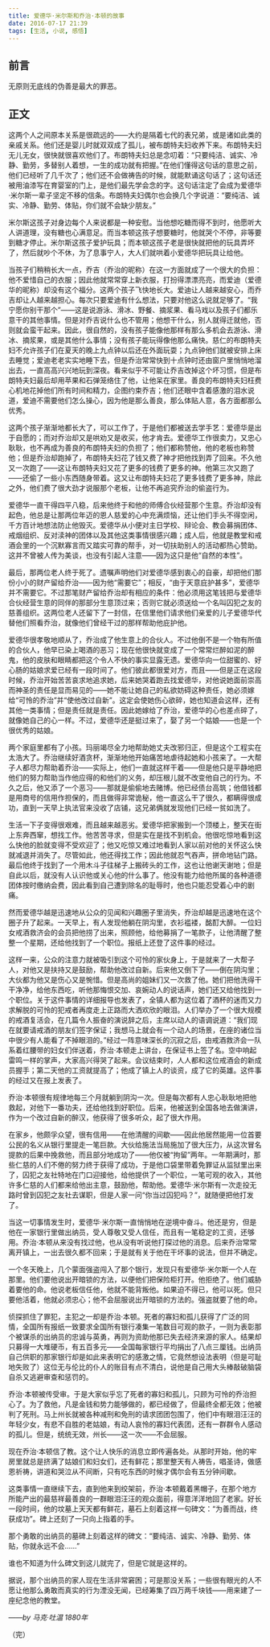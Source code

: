 ```yaml
---
title: 爱德华·米尔斯和乔治·本顿的故事
date: 2016-07-17 21:39
tags: [生活, 小说, 感悟]
---
```

## 前言

无原则无底线的伪善是最大的罪恶。


<!--more-->


## 正文

这两个人之间原本关系是很疏远的——大约是隔着七代的表兄弟，或是诸如此类的亲戚关系。他们还是婴儿时就双双成了孤儿，被布朗特夫妇收养下来。布朗特夫妇无儿无女，很快就很喜欢他们了。布朗特夫妇总是念叨着：“只要纯洁、诚实、冷静、勤劳，多替别人着想，一生的成功就有把握。”在他们懂得这句话的意思之前，他们已经听了几千次了；他们还不会做祷告的时候，就能默诵这句话了；这句话还被用油漆写在育婴室的门上，是他们最先学会念的字。这句话注定了会成为爱德华·米尔斯一辈子坚定不移的信条。布朗特夫妇偶尔也会换几个字说道：“要纯洁、诚实、冷静、勤劳、体贴，你们就不会缺少朋友。”

米尔斯这孩子对身边每个人来说都是一种安慰。当他想吃糖而得不到时，他愿听大人讲道理，没有糖也心满意足。而当本顿这孩子想要糖时，他就哭个不停，非等要到糖才停止。米尔斯这孩子爱护玩具；而本顿这孩子老是很快就把他的玩具弄坏了，然后就吵个不休，为了息事宁人，大人们就哄着小爱德华把玩具让给他。

当孩子们稍稍长大一点，乔吉（乔治的昵称）在这一方面就成了一个很大的负担：他不爱惜自己的衣服；因此他就常常穿上新衣服，打扮得漂漂亮亮，而爱迪（爱德华的昵称）却没有这个福分。这两个孩子飞快地长大。爱迪让人越来越安心，而乔吉却让人越来越担心。每次只要爱迪有什么想法，只要对他这么说就足够了。“我宁愿你别干那个”——这是说游泳、滑冰、野餐、摘浆果、看马戏以及孩子们都乐意干的其他事情。但是对乔吉说什么也不管用；他想干什么，别人就得迁就他，否则就会蛮干起来。因此，很自然的，没有孩子能像他那样有那么多机会去游泳、滑冰、摘浆果，或是其他什么事情；没有孩子能玩得像他那么痛快。慈仁的布朗特夫妇不允许孩子们在夏天的晚上九点钟以后还在外面玩耍；九点钟他们就被安排上床去睡觉；爱迪老老实实地睡下去，但是乔治常常快到十点钟时还由窗户里悄悄地溜出去，一直高高兴兴地玩到深夜。看来似乎不可能让乔吉改掉这个坏习惯，但是布朗特夫妇最后却用苹果和石弹笼络住了他，让他呆在家里。善良的布朗特夫妇枉费心机地花掉他们所有时间和精力，企图约束乔吉；他们还眼中含着感激的泪水说道，爱迪不需要他们怎么操心，因为他是那么善良，那么体贴人意，各方面都那么优秀。

这两个孩子渐渐地都长大了，可以工作了，于是他们都被送去学手艺：爱德华是出于自愿的；而对乔治却又是哄劝又是收买，他才肯去。爱德华工作很卖力，又忠心耿耿，也不再成为善良的布朗特夫妇的负担了；他们都称赞他，他的老板也称赞他；但是乔治却跑掉了，布朗特夫妇花了钱又费了神才把他找到弄了回来。不久他又一次跑了——这让布朗特夫妇又花了更多的钱费了更多的神。他第三次又跑了——还偷了一些小东西随身带着。这又让布朗特夫妇花了更多钱费了更多神，除此之外，他们费了很大劲才说服那个老板，让他不再追究乔治的偷盗行为。

爱德华一直干得四平八稳，后来他终于和他的师傅合伙经营那个生意。乔治却没有起色，他总是让那两位年迈的恩人慈爱的心中充满烦恼，还让他们手头不得空闲，千方百计地想法防止他毁灭。爱德华从小便对主日学校、辩论会、教会募捐团体、戒烟组织、反对渎神的团体以及其他这类事情很感兴趣；成人后，他就是教堂和戒酒会里的一个沉默寡言而又踏实可靠的帮手，对一切扶助别人的活动都热心赞助。这并不曾被人传为美谈，也没有引起人注意——因为这只是他“自然的本性”。

最后，那两位老人终于死了。遗嘱声明他们对爱德华感到衷心的自豪，却把他们那份小小的财产留给乔治——因为他“需要它”；相反，“由于天意庇护甚多”，爱德华并不需要它。不过那笔财产留给乔治却有相应的条件：他必须用这笔钱把与爱德华合伙经营生意的同伴的那部分生意顶过来；否则它就必须送给一个名叫囚犯之友的慈善组织。这两位老人还留下了一封信，在信里他们请求他们亲爱的儿子爱德华代替他们照看乔治，就像他们曾经干过的那样帮助他庇护他。

爱德华很孝敬地顺从了，乔治成了他生意上的合伙人。不过他倒不是一个物有所值的合伙人，他早已染上喝酒的恶习；现在他很快就变成了一个常常烂醉如泥的醉鬼，他的皮肤和眼睛都把这个令人不快的事实显露无遗。爱德华向一位甜蜜的、好心肠的姑娘求爱已经有一段时间了。他们彼此都很爱对方，而且——但是正在这段时候，乔治开始苦苦哀求地追求她，后来她哭着跑去找爱德华，对他说她面前崇高而神圣的责任是显而易见的——她不能让她自己的私欲妨碍这种责任，她必须嫁给“可怜的乔治”并“使他改过自新”。这定会使她伤心欲碎，她也知道会这样，还有其他一类事情；但是责任就是责任。因此她嫁给了乔治，爱德华的心也差点碎了，就像她自己的心一样。不过，爱德华还是挺过来了，娶了另一个姑娘——也是一个很优秀的姑娘。

两个家庭里都有了小孩。玛丽竭尽全力地帮助她丈夫改邪归正，但是这个工程实在太浩大了。乔治继续好酒贪杯，渐渐地他开始痛苦地虐待起她和小孩来了。一大帮子人都尽力帮助着乔治——实际上，他们一直就这样干着——但是他只是平静地把他们的努力帮助当作他应得的和他们的义务，却压根儿就不改变他自己的行为。不久之后，他又添了一个恶习——那就是偷偷地去赌博。他已经债台高筑；他借钱都是用商号的信用作担保的，而且做得非常诡秘，他一直这么干了很久，都瞒得很成功，直到一天早上执法官来没收了店铺，这兄弟俩就发现他们已经一贫如洗了。

生活一下子变得很艰难，而且越来越恶劣。爱德华把家搬到一个顶楼上，整天在街上东奔西窜，想找工作。他苦苦寻求，但是实在是找不到机会。他很吃惊地看到这么快他的脸就变得不受欢迎了；他又吃惊又难过地看到人家以前对他的关怀这么快就减退并消失了。尽管如此，他还得找工作；因此他就忍气吞声，拼命地钻门路。最后他终于找到了一个用木斗子往梯子上搬砖头的工作，这也让他谢天谢地；但是自此以后，就没有人认识他或关心他的什么事了。他没有能力给他所属的各种道德团体按时缴纳会费，因此看到自己遭到除名的耻辱时，他也只能忍受着心中的剧痛。

然而爱德华越是迅速地从公众的见闻和兴趣圈子里消失，乔治却越是迅速地在这个圈子升了起来。一天早上，有人发现他躺在阴沟里，衣衫褴褛，酩酊大醉。一位妇女戒酒救济会的会员把他捞了出来，照顾他，给他募捐了一笔款子，让他清醒了整整一个星期，还给他找到了一个职位。报纸上还登了这件事的经过。

这样一来，公众的注意力就被吸引到这个可怜的家伙身上，于是就来了一大帮子人，对他又是扶持又是鼓励，帮助他改过自新。后来他又倒下了——倒在阴沟里；大伙都为他又是伤心又是惋惜。但是高尚的姐妹们又一次救了他。她们把他洗得干干净净，给他东西吃，听他那悔恨交加、哀婉动人的说话声，她们还又给他找到一个职位。关于这件事情的详细报导也发表了，全镇人都为这位着了酒杯的迷而又力求解脱的可怜的犯戒者再度走上正路而大洒欢欣的眼泪。人们举办了一个很大规模的戒酒复活会，在几篇令人振奋的演说辞之后，主席以动人的语调说道：“我们现在就要请戒酒的朋友们签字保证；我想马上就会有一个动人的场景，在座的诸位当中很少有人能看了不掉眼泪的。”经过一阵意味深长的沉寂之后，由戒酒救济会一队系着红腰带的妇女们伴送着，乔治·本顿走上讲台，在保证书上签了名。空中响起雷鸣一样的掌声，大家高兴得哭了起来。会议结束时，人人都和这位戒酒会的新成员握手；第二天他的工资就提高了；他成了镇上人的谈资，成了它的英雄。这件事的经过又在报上发表了。

乔治·本顿很有规律地每三个月就躺到阴沟一次。但是每次都有人忠心耿耿地把他救起，对他下一番功夫，还给他找到好职位。后来，他被送到全国各地去做演讲，作为一个改过自新的醉汉，他获得了很多听众，起了很大作用。

在家乡，他颇孚众望，很有信用——在他清醒的间歇——因此他居然能用一位首要公民的名义从银行里提走一笔巨款。大伙给施法当局施加了很大压力，从这次冒名提款的后果中挽救他，而且部分地成功了——他仅被“拘留”两年。一年期满时，那些仁慈的人们不倦的努力终于获得了成功，于是他口袋里带着免罪证从监狱里出来了，囚犯之友社特地在门口迎接他，给他提供了一个职位，一笔可观的收入，其他许多仁慈的人们都来给他出主意，鼓励他，帮助他。爱德华·米尔斯有一次走投无路时曾到囚犯之友社去谋职，但是人家一问“你当过囚犯吗？”，就随便把他打发了。

当这一切事情发生时，爱德华·米尔斯一直悄悄地在逆境中奋斗。他还是穷，但是他在一家银行里做出纳员，受人尊敬又受人信任，而且有一笔稳定的工资，还够用。乔治·本顿从来没有找过他，也从没有听说他打探过他的消息。后来乔治常常离开镇上，一出去很久都不回来；于是就有关于他在干坏事的说法，但并不确定。

一个冬天晚上，几个蒙面强盗闯入了那个银行，发现只有爱德华·米尔斯一个人在那里。他们要他说出开暗锁的方法，以便他们把保险柜打开。他拒绝了。他们威胁着要他的命。他说老板信任他，他就不能背叛他。如果迫不得已，他可以死。但只要他活着，他就必须忠心；他不会屈服说出开暗锁的方法的。强盗就要了他的命。

侦探抓住了罪犯，主犯之一却是乔治·本顿。死者的寡妇和孤儿获得了广泛的同情，全国所有报纸一致要求全国所有银行凑集一笔数目可观的款子，一则为表彰那个被谋杀的出纳员的忠诚与英勇，再则为资助他那已失去经济来源的家人。结果却只募得一大堆硬币，有五百多元——全国每家银行平均捐出了八点三厘钱。出纳员自己供职的那家银行却是如此来表明它的感激之情，它竟然想设法表明（但是可耻地失败了）这位无与伦比的仆人的账目有点不清白，说他是自己用大头棒敲破脑袋自杀又逃避审查和惩罚的。

乔治·本顿被传受审。于是大家似乎忘了死者的寡妇和孤儿，只顾为可怜的乔治担心了。为了救他，凡是金钱和势力能够做的，都已经做了，但最终全都无效；他被判了死刑。马上州长就被各种减刑和免刑的请求团团包围了，他们中有眼泪汪汪的年轻少女，有悲不自胜的老姑娘，有动人哀怜的寡妇代表团，还有一群群令人感动的孤儿。但是，统统无效，州长——这一次——不会屈服。

现在乔治·本顿信了教。这个让人快乐的消息立即传遍各处。从那时开始，他的牢房里就总是挤满了姑娘们和妇女们，还有鲜花；那里整天有人祷告，唱圣诗，做感恩祈祷，讲道和哭泣从不间断，只有吃东西的时候才偶尔会有五分钟间歇。

这类事情一直继续下去，直到他来到绞架前，乔治·本顿戴着黑帽子，在那个地方所能产出的最慈祥最善良的一群眼泪汪汪的观众面前，得意洋洋地回了老家。好长一段时间，他的坟墓上天天都有鲜花，墓石上刻着这样一句碑文：“为善而战，终获成功”。碑上还刻了一只向上指着的手。

那个勇敢的出纳员的墓碑上刻着这样的碑文：“要纯洁、诚实、冷静、勤劳、体贴，你就永远不会……”

谁也不知道为什么碑文到这儿就完了，但是它就是这样的。

据说，那个出纳员的家人现在生活非常窘困；可是那没关系；一些很有眼光的人不愿让他那么勇敢而真实的行为湮没无闻，已经筹集了四万两千块钱——用来建了一座纪念他的教堂。

*——by 马克·吐温 1880年*

（完）
